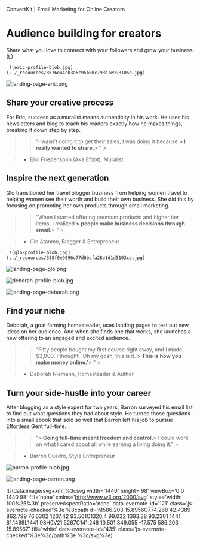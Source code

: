 ConvertKit | Email Marketing for Online Creators

# Audience building for creators

Share what you love to connect with your followers and grow your business.
 [(L)](https://app.convertkit.com/users/signup?plan=free-limited)

     ![eric-profile-blob.jpg](../_resources/8576e44cb3a5c95b60c798b1e998105e.jpg)

 ![landing-page-eric.png](../_resources/09e76e92f2d4d49072515a4b5229b29d.png)

## Share your creative process

For Eric, success as a muralist means authenticity in his work. He uses his newsletters and blog to teach his readers exactly how he makes things, breaking it down step by step.

>   >  “I wasn’t doing it to get their sales, I was doing it because **> I really wanted to share.**> ” >

> - Eric Friedensohn (Aka Efdot), Muralist
>

## Inspire the next generation

Glo transitioned her travel blogger business from helping women travel to helping women see their worth and build their own business. She did this by focusing on promoting her own products through email marketing.

>   >  “When I started offering premium products and higher tier items, I realized **> people make business decisions through email.**> ” >

> - Glo Atanmo, Blogger & Entrepreneur
>

     ![glo-profile-blob.jpg](../_resources/338f0e9096c77d0bcfa28e1d1d5103ce.jpg)

 ![landing-page-glo.png](../_resources/533211ae3cb6f918d2a8dbbeeb1abd4c.png)

 ![deborah-profile-blob.jpg](../_resources/fe5af881a91ed4bc182caccaab5698df.jpg)

 ![landing-page-deborah.png](../_resources/d9a42e0dbc32428d60873006d6f00c89.png)

## Find your niche

Deborah, a goat farming homesteader, uses landing pages to test out new ideas on her audience. And when she finds one that works, she launches a new offering to an engaged and excited audience.

>   >  “Fifty people bought my first course right away, and I made $3,000. I thought, ‘Oh my gosh, this is it. **> This is how you make money online.'**> " >

> - Deborah Niemann, Homesteader & Author
>

## Turn your side-hustle into your career

After blogging as a style expert for two years, Barron surveyed his email list to find out what questions they had about style. He turned those questions into a small ebook that sold so well that Barron left his job to pursue Effortless Gent full-time.

>   >  “**> Going full-time meant freedom and control.**>  I could work on what I cared about all while earning a living doing it." >

> - Barron Cuadro, Style Entrepreneur
>

 ![barron-profile-blob.jpg](../_resources/b6d43ed45d83a262c7c73193b62a7b10.jpg)

 ![landing-page-barron.png](../_resources/5f8a4b5be32bb1ce1440ea18bb9601cc.png)

 ![](data:image/svg+xml,%3csvg width='1440' height='98' viewBox='0 0 1440 98' fill='none' xmlns='http://www.w3.org/2000/svg' style='width: 100%25%3b' preserveAspectRatio='none' data-evernote-id='121' class='js-evernote-checked'%3e %3cpath d='M586.203 15.8956C774.268 42.4389 862.799 76.6302 1207.42 93.501C1320.4 99.032 1393.38 93.2301 1441 81.1469L1441 98H0V21.5267C141.248 10.501 349.055 -17.575 586.203 15.8956Z' fill='white' data-evernote-id='435' class='js-evernote-checked'%3e%3c/path%3e %3c/svg%3e)